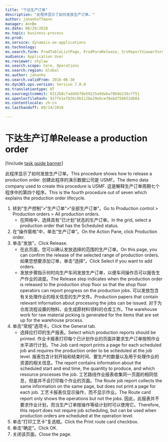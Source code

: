 ```yaml
--- 
title: "下达生产订单"
description: "此程序显示了如何发放生产订单。"
author: johanhoffmann
manager: AnnBe
ms.date: 08/29/2018
ms.topic: business-process
ms.prod: 
ms.service: dynamics-ax-applications
ms.technology: 
ms.search.form: ProdTableListPage, ProdParmRelease, SrsReportViewerForm
audience: Application User
ms.reviewer: shylaw
ms.search.scope: Core, Operations
ms.search.region: Global
ms.author: johanho
ms.search.validFrom: 2016-06-30
ms.dyn365.ops.version: Version 7.0.0
ms.translationtype: HT
ms.sourcegitcommit: 0312b8cfadd45f8e59225e9daba78b9e216cff51
ms.openlocfilehash: 917fe1ef826c9b112be29ebce78ebd750652db64
ms.contentlocale: zh-cn
ms.lasthandoff: 09/14/2018

---
```

# <a name="release-a-production-order"></a><span data-ttu-id="c0334-103">下达生产订单</span><span class="sxs-lookup"><span data-stu-id="c0334-103">Release a production order</span></span>

[!include [task guide banner](../../includes/task-guide-banner.md)]

<span data-ttu-id="c0334-104">此程序显示了如何发放生产订单。</span><span class="sxs-lookup"><span data-stu-id="c0334-104">This procedure shows how to release a production order.</span></span> <span data-ttu-id="c0334-105">创建此程序的演示数据公司是 USMF。</span><span class="sxs-lookup"><span data-stu-id="c0334-105">The demo data company used to create this procedure is USMF.</span></span> <span data-ttu-id="c0334-106">这是解释生产订单周期七个程序中的第四个程序。</span><span class="sxs-lookup"><span data-stu-id="c0334-106">This is the fourth procedure out of seven which explains the production order lifecycle.</span></span>

1. <span data-ttu-id="c0334-107">转到“生产控制”>“生产订单”>“全部生产订单”。</span><span class="sxs-lookup"><span data-stu-id="c0334-107">Go to Production control > Production orders > All production orders.</span></span>
    * <span data-ttu-id="c0334-108">在网格中，选择具有“已计划”状态的生产订单。</span><span class="sxs-lookup"><span data-stu-id="c0334-108">In the grid, select a production order that has the Scheduled status.</span></span>  
2. <span data-ttu-id="c0334-109">在“操作窗格”中，单击“生产订单”。</span><span class="sxs-lookup"><span data-stu-id="c0334-109">On the Action Pane, click Production order.</span></span>
3. <span data-ttu-id="c0334-110">单击“发放”。</span><span class="sxs-lookup"><span data-stu-id="c0334-110">Click Release.</span></span>
    * <span data-ttu-id="c0334-111">在此页面，您可以确认发放选择的范围的生产订单。</span><span class="sxs-lookup"><span data-stu-id="c0334-111">On this page, you can confirm the release of the selected range of production orders.</span></span> <span data-ttu-id="c0334-112">如果您想要添加订单，单击“选择”。</span><span class="sxs-lookup"><span data-stu-id="c0334-112">Click Select if you want to add orders.</span></span>  
    * <span data-ttu-id="c0334-113">发放步骤指示何时向生产车间发放生产订单，以便车间操作员可以报告生产作业的进度。</span><span class="sxs-lookup"><span data-stu-id="c0334-113">The Release step indicates when the production order is released to the production shop floor so that the shop floor operators can report progress on the production jobs.</span></span> <span data-ttu-id="c0334-114">可以发放包含有关处理作业的相关信息的生产文件。</span><span class="sxs-lookup"><span data-stu-id="c0334-114">Production papers that contain relevant information about processing the jobs can be issued.</span></span> <span data-ttu-id="c0334-115">对于为仓库流程设置的物料，会生成原材料领料的仓库工作。</span><span class="sxs-lookup"><span data-stu-id="c0334-115">The warehouse work for raw material picking is generated for the items that are set up for the warehouse process.</span></span>  
4. <span data-ttu-id="c0334-116">单击“常规”选项卡。</span><span class="sxs-lookup"><span data-stu-id="c0334-116">Click the General tab.</span></span>
    * <span data-ttu-id="c0334-117">选择应打印的生产报表。</span><span class="sxs-lookup"><span data-stu-id="c0334-117">Select which production reports should be printed.</span></span> <span data-ttu-id="c0334-118">作业卡报表打印每个已计划作业的页面并要求生产订单按照作业水平进行计划。</span><span class="sxs-lookup"><span data-stu-id="c0334-118">The Job card report prints a page for each scheduled job and requires the production order to be scheduled at the job level.</span></span> <span data-ttu-id="c0334-119">报表包含计划开始和结束时间、要生产的数量以及用于处理作业的资源的相关信息。</span><span class="sxs-lookup"><span data-stu-id="c0334-119">The report contains information about the scheduled start and end time, the quantity to produce, and which resource processes the job.</span></span> <span data-ttu-id="c0334-120">工艺路线作业报表收集同一页面的相同信息，但是并不会打印每个作业的页面。</span><span class="sxs-lookup"><span data-stu-id="c0334-120">The Route job report collects the same information on the same page, but does not print a page for each job.</span></span> <span data-ttu-id="c0334-121">工艺卡报表仅显示操作，而不显示作业。</span><span class="sxs-lookup"><span data-stu-id="c0334-121">The Route card report only shows the operations but not the jobs.</span></span> <span data-ttu-id="c0334-122">因此，此报表并不要求作业计划，而当生产订单按操作等级计划时可以使用它。</span><span class="sxs-lookup"><span data-stu-id="c0334-122">Therefore, this report does not require job scheduling, but can be used when production orders are scheduled at the operation level.</span></span>  
5. <span data-ttu-id="c0334-123">单击“打印工艺卡”复选框。</span><span class="sxs-lookup"><span data-stu-id="c0334-123">Click the Print route card checkbox.</span></span>
6. <span data-ttu-id="c0334-124">单击“确定”。</span><span class="sxs-lookup"><span data-stu-id="c0334-124">Click OK.</span></span>
7. <span data-ttu-id="c0334-125">关闭该页面。</span><span class="sxs-lookup"><span data-stu-id="c0334-125">Close the page.</span></span>


